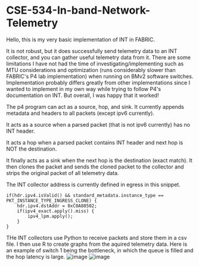 # CSE-534-In-band-Network-Telemetry
Hello, this is my very basic implementation of INT in FABRIC. 

It is not robust, but it does successfully send telemetry data to an INT collector, and you can gather useful telemetry data from it.
There are some limitations I have not had the time of investigating/implementing such as MTU considerations and optimization (runs considerably slower than
FABRIC's P4 lab implementation) when running on BMv2 software switches. Implementation probably differs greatly from other implementations since I wanted
to implement in my own way while trying to follow P4's documentation on INT. But overall, I was happy that it worked!

The p4 program can act as a source, hop, and sink. It currently appends metadata and headers to all packets (except ipv6 currently).

It acts as a source when a parsed packet (that is not ipv6 currently) has no INT header.

It acts a hop when a parsed packet contains INT header and next hop is NOT the destination.

It finally acts as a sink when the next hop is the destination (exact match).
It then clones the packet and sends the cloned packet to the collector and strips the original packet of all telemetry data.

The INT collector address is currently defined in egress in this snippet.
```
if(hdr.ipv4.isValid() && standard_metadata.instance_type == PKT_INSTANCE_TYPE_INGRESS_CLONE) {
    hdr.ipv4.dstAddr = 0xC0A80502;
    if(ipv4_exact.apply().miss) {
        ipv4_lpm.apply();
    }
}
```
THe INT collectors use Python to receive packets and store them in a csv file. I then use R to create graphs from the aquired telemetry data. Here is an example of switch 1
being the bottleneck, in which the queue is filled and the hop latency is large.
![image](https://github.com/user-attachments/assets/f2f2a6cf-7f5b-4726-b6ac-6c5eafd024a1)
![image](https://github.com/user-attachments/assets/45ae68e9-05b6-4f30-9be7-bff7c6f42f56)
